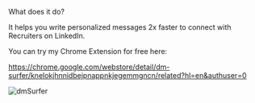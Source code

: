 What does it do?

It helps you write personalized messages 2x faster to connect with Recruiters on LinkedIn.

You can try my Chrome Extension for free here: 

https://chrome.google.com/webstore/detail/dm-surfer/knelokjhnnidbejpnappnkjegemmgncn/related?hl=en&authuser=0

![dmSurfer](https://user-images.githubusercontent.com/26408789/229091363-178349bc-c44d-4285-abf6-16a5d4343163.png)

